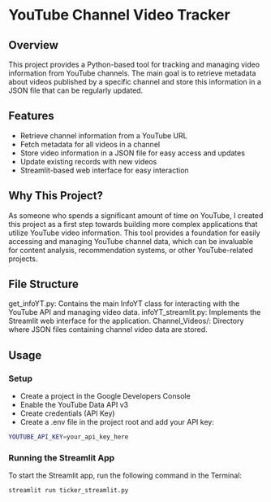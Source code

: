 # YouTube Channel Video Tracker

## Overview

This project provides a Python-based tool for tracking and managing video information from YouTube channels. The main goal is to retrieve metadata about videos published by a specific channel and store this information in a JSON file that can be regularly updated.

## Features

- Retrieve channel information from a YouTube URL
- Fetch metadata for all videos in a channel
- Store video information in a JSON file for easy access and updates
- Update existing records with new videos
- Streamlit-based web interface for easy interaction

## Why This Project?

As someone who spends a significant amount of time on YouTube, I created this project as a first step towards building more complex applications that utilize YouTube video information. This tool provides a foundation for easily accessing and managing YouTube channel data, which can be invaluable for content analysis, recommendation systems, or other YouTube-related projects.

## File Structure

get_infoYT.py:          Contains the main InfoYT class for interacting with the YouTube API and managing video data.
infoYT_streamlit.py:    Implements the Streamlit web interface for the application.
Channel_Videos/:        Directory where JSON files containing channel video data are stored.

## Usage

### Setup
- Create a project in the Google Developers Console
- Enable the YouTube Data API v3
- Create credentials (API Key)
- Create a .env file in the project root and add your API key:
```sh
YOUTUBE_API_KEY=your_api_key_here
```

### Running the Streamlit App
To start the Streamlit app, run the following command in the Terminal:
```sh
streamlit run ticker_streamlit.py
```
